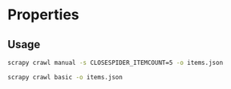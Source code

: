 # Properties

## Usage

```bash
scrapy crawl manual -s CLOSESPIDER_ITEMCOUNT=5 -o items.json

scrapy crawl basic -o items.json
```
